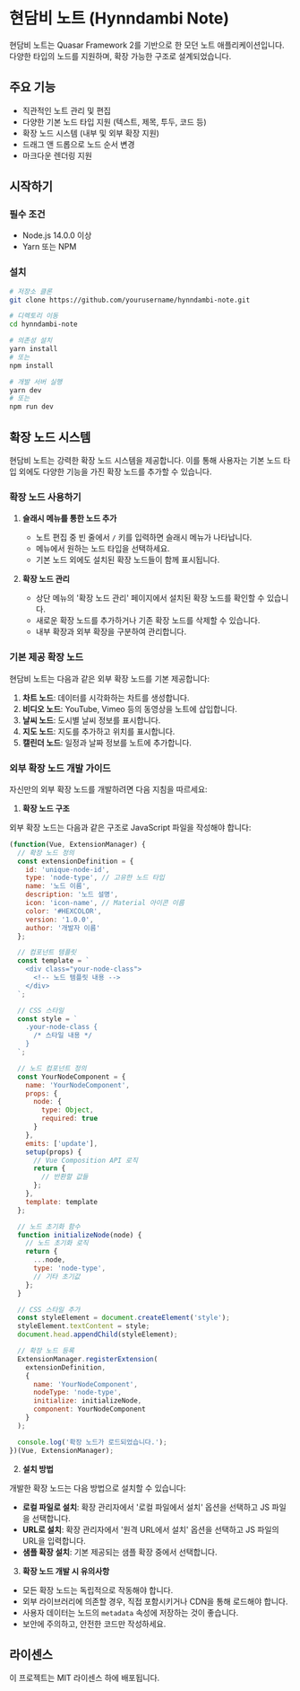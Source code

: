 # 현담비 노트 (Hynndambi Note)

현담비 노트는 Quasar Framework 2를 기반으로 한 모던 노트 애플리케이션입니다. 다양한 타입의 노드를 지원하며, 확장 가능한 구조로 설계되었습니다.

## 주요 기능

- 직관적인 노트 관리 및 편집
- 다양한 기본 노드 타입 지원 (텍스트, 제목, 투두, 코드 등)
- 확장 노드 시스템 (내부 및 외부 확장 지원)
- 드래그 앤 드롭으로 노드 순서 변경
- 마크다운 렌더링 지원

## 시작하기

### 필수 조건

- Node.js 14.0.0 이상
- Yarn 또는 NPM

### 설치

```bash
# 저장소 클론
git clone https://github.com/yourusername/hynndambi-note.git

# 디렉토리 이동
cd hynndambi-note

# 의존성 설치
yarn install
# 또는
npm install

# 개발 서버 실행
yarn dev
# 또는
npm run dev
```

## 확장 노드 시스템

현담비 노트는 강력한 확장 노드 시스템을 제공합니다. 이를 통해 사용자는 기본 노드 타입 외에도 다양한 기능을 가진 확장 노드를 추가할 수 있습니다.

### 확장 노드 사용하기

1. **슬래시 메뉴를 통한 노드 추가**
   - 노트 편집 중 빈 줄에서 `/` 키를 입력하면 슬래시 메뉴가 나타납니다.
   - 메뉴에서 원하는 노드 타입을 선택하세요.
   - 기본 노드 외에도 설치된 확장 노드들이 함께 표시됩니다.

2. **확장 노드 관리**
   - 상단 메뉴의 '확장 노드 관리' 페이지에서 설치된 확장 노드를 확인할 수 있습니다.
   - 새로운 확장 노드를 추가하거나 기존 확장 노드를 삭제할 수 있습니다.
   - 내부 확장과 외부 확장을 구분하여 관리합니다.

### 기본 제공 확장 노드

현담비 노트는 다음과 같은 외부 확장 노드를 기본 제공합니다:

1. **차트 노드**: 데이터를 시각화하는 차트를 생성합니다.
2. **비디오 노드**: YouTube, Vimeo 등의 동영상을 노트에 삽입합니다.
3. **날씨 노드**: 도시별 날씨 정보를 표시합니다.
4. **지도 노드**: 지도를 추가하고 위치를 표시합니다.
5. **캘린더 노드**: 일정과 날짜 정보를 노트에 추가합니다.

### 외부 확장 노드 개발 가이드

자신만의 외부 확장 노드를 개발하려면 다음 지침을 따르세요:

1. **확장 노드 구조**

외부 확장 노드는 다음과 같은 구조로 JavaScript 파일을 작성해야 합니다:

```javascript
(function(Vue, ExtensionManager) {
  // 확장 노드 정의
  const extensionDefinition = {
    id: 'unique-node-id',
    type: 'node-type', // 고유한 노드 타입
    name: '노드 이름',
    description: '노드 설명',
    icon: 'icon-name', // Material 아이콘 이름
    color: '#HEXCOLOR',
    version: '1.0.0',
    author: '개발자 이름'
  };

  // 컴포넌트 템플릿
  const template = `
    <div class="your-node-class">
      <!-- 노드 템플릿 내용 -->
    </div>
  `;

  // CSS 스타일
  const style = `
    .your-node-class {
      /* 스타일 내용 */
    }
  `;

  // 노드 컴포넌트 정의
  const YourNodeComponent = {
    name: 'YourNodeComponent',
    props: {
      node: {
        type: Object,
        required: true
      }
    },
    emits: ['update'],
    setup(props) {
      // Vue Composition API 로직
      return {
        // 반환할 값들
      };
    },
    template: template
  };

  // 노드 초기화 함수
  function initializeNode(node) {
    // 노드 초기화 로직
    return {
      ...node,
      type: 'node-type',
      // 기타 초기값
    };
  }

  // CSS 스타일 추가
  const styleElement = document.createElement('style');
  styleElement.textContent = style;
  document.head.appendChild(styleElement);

  // 확장 노드 등록
  ExtensionManager.registerExtension(
    extensionDefinition,
    {
      name: 'YourNodeComponent',
      nodeType: 'node-type',
      initialize: initializeNode,
      component: YourNodeComponent
    }
  );

  console.log('확장 노드가 로드되었습니다.');
})(Vue, ExtensionManager);
```

2. **설치 방법**

개발한 확장 노드는 다음 방법으로 설치할 수 있습니다:

- **로컬 파일로 설치**: 확장 관리자에서 '로컬 파일에서 설치' 옵션을 선택하고 JS 파일을 선택합니다.
- **URL로 설치**: 확장 관리자에서 '원격 URL에서 설치' 옵션을 선택하고 JS 파일의 URL을 입력합니다.
- **샘플 확장 설치**: 기본 제공되는 샘플 확장 중에서 선택합니다.

3. **확장 노드 개발 시 유의사항**

- 모든 확장 노드는 독립적으로 작동해야 합니다.
- 외부 라이브러리에 의존할 경우, 직접 포함시키거나 CDN을 통해 로드해야 합니다.
- 사용자 데이터는 노드의 `metadata` 속성에 저장하는 것이 좋습니다.
- 보안에 주의하고, 안전한 코드만 작성하세요.

## 라이센스

이 프로젝트는 MIT 라이센스 하에 배포됩니다.
